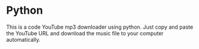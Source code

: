 # Python
This is a code YouTube mp3 downloader using python.
Just copy and paste the YouTube URL and download the music file to your computer automatically.

